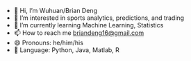 - 👋 Hi, I’m Wuhuan/Brian Deng
- 👀 I’m interested in sports analytics, predictions, and trading
- 🌱 I’m currently learning Machine Learning, Statistics
- 📫 How to reach me briandeng16@gmail.com
- 😄 Pronouns: he/him/his
- 🍔 Language: Python, Java, Matlab, R

<!---
briandeng030216/briandeng030216 is a ✨ special ✨ repository because its `README.md` (this file) appears on your GitHub profile.
You can click the Preview link to take a look at your changes.
--->
